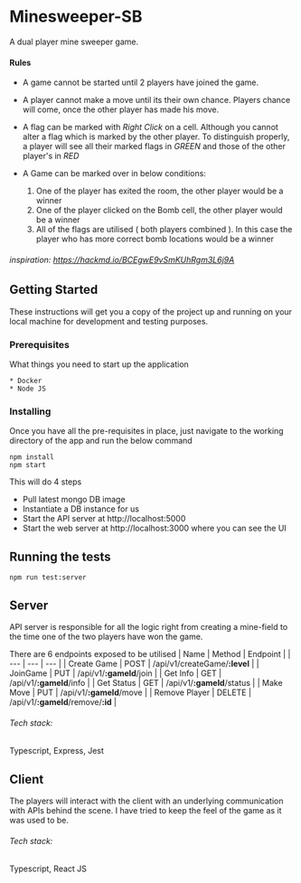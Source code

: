 # Minesweeper-SB

A dual player mine sweeper game. 

#### Rules 
* A game cannot be started until 2 players have joined the game. 
* A player cannot make a move until its their own chance. Players chance will come, once the other player has made his move. 
* A flag can be marked with *Right Click* on a cell. Although you cannot alter a flag which is marked by the other player. To distinguish properly, a player will see all their marked flags in *GREEN* and those of the other player's in *RED*

* A Game can be marked over in below conditions: 
  1. One of the player has exited the room, the other player would be a winner 
  2. One of the player clicked on the Bomb cell, the other player would be a winner
  3. All of the flags are utilised ( both players combined ). In this case the player who has more correct bomb locations would be a winner 

###### inspiration: https://hackmd.io/BCEgwE9vSmKUhRgm3L6j9A

## Getting Started

These instructions will get you a copy of the project up and running on your local machine for development and testing purposes.

### Prerequisites

What things you need to start up the application

```
* Docker 
* Node JS
```

### Installing

Once you have all the pre-requisites in place, just navigate to the working directory of the app and run the below command

```
npm install 
npm start
```

This will do 4 steps
* Pull latest mongo DB image
* Instantiate a DB instance for us 
* Start the API server at http://localhost:5000
* Start the web server at http://localhost:3000 where you can see the UI

## Running the tests

```
npm run test:server
```

## Server

API server is responsible for all the logic right from creating a mine-field to the time one of the two players have won the game. 

There are 6 endpoints exposed to be utilised
| Name | Method | Endpoint |
| --- | --- | --- |
| Create Game | POST | /api/v1/createGame/**:level** |
| JoinGame | PUT | /api/v1/**:gameId**/join |
| Get Info | GET | /api/v1/**:gameId**/info |
| Get Status | GET | /api/v1/**:gameId**/status |
| Make Move | PUT | /api/v1/**:gameId**/move |
| Remove Player | DELETE | /api/v1/**:gameId**/remove/**:id** |

###### Tech stack: 
Typescript, Express, Jest 

## Client

The players will interact with the client with an underlying communication with APIs behind the scene. I have tried to keep the feel of the game as it was used to be. 

###### Tech stack: 
Typescript, React JS

